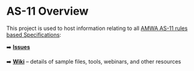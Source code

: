 # AS-11 Overview

This project is used to host information relating to all [AMWA AS-11 rules based Specifications](https://www.amwa.tv/as-11):

:arrow_right: **[Issues](https://github.com/AMWA-TV/AS-11_Overview/issues)**

:arrow_right: **[Wiki](https://github.com/AMWA-TV/AS-11_Overview/wiki)** &ndash; details of sample files, tools, webinars, and other resources
